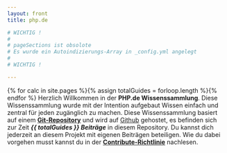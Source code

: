 ```yaml
---
layout: front
title: php.de

# WICHTIG !
#
# pageSections ist obsolote
# Es wurde ein Autoindizierungs-Array in _config.yml angelegt
#
# WICHTIG !

---
```

{% for calc in site.pages %}{% assign totalGuides = forloop.length %}{% endfor %}
Herzlich Willkommen in der **PHP.de Wissenssammlung**. Diese Wissenssammlung wurde mit der Intention aufgebaut Wissen einfach und zentral für jeden zugänglich zu machen. Diese Wissenssammlung basiert auf einem **[Git-Repository](http://github.com/php-de/php-de.github.io)** und wird auf [Github](http://github.com) gehostet, es befinden sich zur Zeit ***{{ totalGuides }} Beiträge*** in diesem Repository. Du kannst dich jederzeit an diesem Projekt mit eigenen Beiträgen beteiligen. Wie du dabei vorgehen musst kannst du in der **[Contribute-Richtlinie](/contribute.html)** nachlesen.